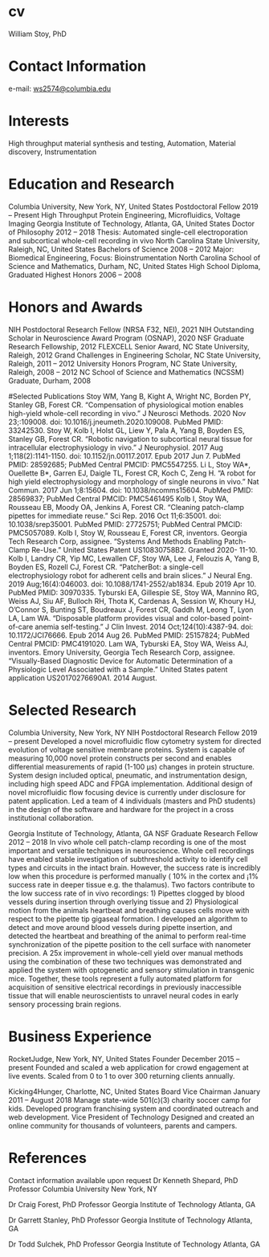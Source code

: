 # cv
William Stoy, PhD

# Contact Information
e-mail: ws2574@columbia.edu

# Interests
High throughput material synthesis and testing, Automation, Material discovery, Instrumentation

# Education and Research
Columbia University, New York, NY, United States
Postdoctoral Fellow 2019 – Present
High Throughput Protein Engineering, Microfluidics, Voltage Imaging
Georgia Institute of Technology, Atlanta, GA, United States
Doctor of Philosophy 2012 – 2018
Thesis: Automated single-cell electroporation and subcortical whole-cell recording in vivo
North Carolina State University, Raleigh, NC, United States
Bachelors of Science 2008 – 2012
Major: Biomedical Engineering, Focus: Bioinstrumentation
North Carolina School of Science and Mathematics, Durham, NC, United States
High School Diploma, Graduated Highest Honors 2006 – 2008

# Honors and Awards
NIH Postdoctoral Research Fellow (NRSA F32, NEI), 2021
NIH Outstanding Scholar in Neuroscience Award Program (OSNAP), 2020
NSF Graduate Research Fellowship, 2012
FLEXCELL Senior Award, NC State University, Raleigh, 2012
Grand Challenges in Engineering Scholar, NC State University, Raleigh, 2011 – 2012
University Honors Program, NC State University, Raleigh, 2008 – 2012
NC School of Science and Mathematics (NCSSM) Graduate, Durham, 2008

#Selected Publications
Stoy WM, Yang B, Kight A, Wright NC, Borden PY, Stanley GB, Forest CR. “Compensation of physiological motion enables high-yield whole-cell recording in vivo.” J Neurosci Methods. 2020 Nov 23;:109008. doi: 10.1016/j.jneumeth.2020.109008. PubMed PMID: 33242530.
Stoy W, Kolb I, Holst GL, Liew Y, Pala A, Yang B, Boyden ES, Stanley GB, Forest CR. “Robotic navigation to subcortical neural tissue for intracellular electrophysiology in vivo.” J Neurophysiol. 2017 Aug 1;118(2):1141-1150. doi: 10.1152/jn.00117.2017. Epub 2017 Jun 7. PubMed PMID: 28592685; PubMed Central PMCID: PMC5547255.
Li L, Stoy WA*, Ouellette B*, Garren EJ, Daigle TL, Forest CR, Koch C, Zeng H. “A robot for high yield electrophysiology and morphology of single neurons in vivo.” Nat Commun. 2017 Jun 1;8:15604. doi: 10.1038/ncomms15604. PubMed PMID: 28569837; PubMed Central PMCID: PMC5461495
Kolb I, Stoy WA, Rousseau EB, Moody OA, Jenkins A, Forest CR. “Cleaning patch-clamp pipettes for immediate reuse.” Sci Rep. 2016 Oct 11;6:35001. doi: 10.1038/srep35001. PubMed PMID: 27725751; PubMed Central PMCID: PMC5057089.
Kolb I, Stoy W, Rousseau E, Forest CR, inventors. Georgia Tech Research Corp, assignee. “Systems And Methods Enabling Patch-Clamp Re-Use.” United States Patent US10830758B2. Granted 2020- 11-10.
Kolb I, Landry CR, Yip MC, Lewallen CF, Stoy WA, Lee J, Felouzis A, Yang B, Boyden ES, Rozell CJ, Forest CR. “PatcherBot: a single-cell electrophysiology robot for adherent cells and brain slices.” J Neural Eng. 2019 Aug;16(4):046003. doi: 10.1088/1741-2552/ab1834. Epub 2019 Apr 10. PubMed PMID: 30970335.
Tyburski EA, Gillespie SE, Stoy WA, Mannino RG, Weiss AJ, Siu AF, Bulloch RH, Thota K, Cardenas A, Session W, Khoury HJ, O’Connor S, Bunting ST, Boudreaux J, Forest CR, Gaddh M, Leong T, Lyon LA, Lam WA. “Disposable platform provides visual and color-based point-of-care anemia self-testing.” J Clin Invest. 2014 Oct;124(10):4387-94. doi: 10.1172/JCI76666. Epub 2014 Aug 26. PubMed PMID: 25157824; PubMed Central PMCID: PMC4191020.
Lam WA, Tyburski EA, Stoy WA, Weiss AJ, inventors. Emory University, Georgia Tech Research Corp, assignee. “Visually-Based Diagnostic Device for Automatic Determination of a Physiologic Level Associated with a Sample.” United States patent application US20170276690A1. 2014 August.

# Selected Research
Columbia University, New York, NY
NIH Postdoctoral Research Fellow 2019 – present
Developed a novel microfluidic flow cytometry system for directed evolution of voltage sensitive membrane proteins. System is capable of measuring 10,000 novel protein constructs per second and enables differential measurements of rapid (1-100 μs) changes in protein structure. System design included optical, pneumatic, and instrumentation design, including high speed ADC and FPGA implementation. Additional design of novel microfluidic flow focusing device is currently under disclosure for patent application. Led a team of 4 individuals (masters and PhD students) in the design of the software and hardware for the project in a cross institutional collaboration.

Georgia Institute of Technology, Atlanta, GA
NSF Graduate Research Fellow 2012 – 2018
In vivo whole cell patch-clamp recording is one of the most important and versatile techniques in neuroscience. Whole cell recordings have enabled stable investigation of subthreshold activity to identify cell types and circuits in the intact brain. However, the success rate is incredibly low when this procedure is performed manually ( 10% in the cortex and ¡1% success rate in deeper tissue e.g. the thalamus). Two factors contribute to the low success rate of in vivo recordings: 1) Pipettes clogged by blood vessels during insertion through overlying tissue and 2) Physiological motion from the animals heartbeat and breathing causes cells move with respect to the pipette tip gigaseal formation. I developed an algorithm to detect and move around blood vessels during pipette insertion, and detected the heartbeat and breathing of the animal to perform real-time synchronization of the pipette position to the cell surface with nanometer precision. A 25x improvement in whole-cell yield over manual methods using the combination of these two techniques was demonstrated and applied the system with optogenetic and sensory stimulation in transgenic mice. Together, these tools represent a fully automated platform for acquisition of sensitive electrical recordings in previously inaccessible tissue that will enable neuroscientists to unravel neural codes in early sensory processing brain regions.

# Business Experience
RocketJudge, New York, NY, United States
Founder December 2015 – present
Founded and scaled a web application for crowd engagement at live events. Scaled from 0 to 1 to over 300 returning clients annually.

Kicking4Hunger, Charlotte, NC, United States
Board Vice Chairman January 2011 – August 2018
Manage state-wide 501(c)(3) charity soccer camp for kids. Developed program franchising system and coordinated outreach and web development.
Vice President of Technology
Designed and created an online community for thousands of volunteers, parents and campers.

# References
Contact information available upon request
Dr Kenneth Shepard, PhD
Professor 
Columbia University
New York, NY

Dr Craig Forest, PhD
Professor
Georgia Institute of Technology
Atlanta, GA

Dr Garrett Stanley, PhD
Professor
Georgia Institute of Technology
Atlanta, GA

Dr Todd Sulchek, PhD
Professor
Georgia Institute of Technology
Atlanta, GA
